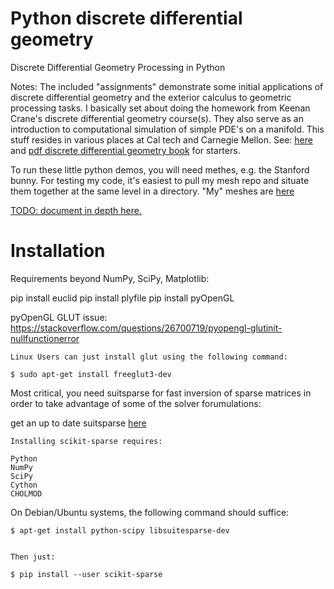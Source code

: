 # Python discrete differential geometry

Discrete Differential Geometry Processing in Python

Notes:  The included "assignments" demonstrate some initial applications of discrete differential geometry and the exterior calculus to geometric processing tasks.  I basically set about doing the homework from Keenan Crane's discrete differential geometry course(s).  They also serve as an introduction to computational simulation of simple PDE's on a manifold.
This stuff resides in various places at Cal tech and Carnegie Mellon.  See:
[here](http://brickisland.net/cs177fa12/?p=272)
and 
[pdf discrete differential geometry book](https://www.cs.cmu.edu/~kmcrane/Projects/DDG/)
for starters.  

To run these little python demos, you will need methes, e.g. the Stanford bunny. 
For testing my code, it's easiest to pull my mesh repo and situate them together at the same level in a directory.
"My" meshes are [here](https://github.com/LukeMcCulloch/meshes.git)

[TODO: document in depth here.](https://python-discrete-differential-geometry.readthedocs.io/)


# Installation

Requirements beyond NumPy, SciPy, Matplotlib:

pip install euclid
pip install plyfile
pip install pyOpenGL

pyOpenGL GLUT issue:
    https://stackoverflow.com/questions/26700719/pyopengl-glutinit-nullfunctionerror

    Linux Users can just install glut using the following command:

    $ sudo apt-get install freeglut3-dev


Most critical, you need suitsparse for fast inversion of sparse matrices 
in order to take advantage of some of the solver forumulations:

get an up to date suitsparse [here](https://pythonhosted.org/scikit-sparse/overview.html)
    
    Installing scikit-sparse requires:

    Python
    NumPy
    SciPy
    Cython
    CHOLMOD

On Debian/Ubuntu systems, the following command should suffice:

    $ apt-get install python-scipy libsuitesparse-dev


    Then just:

    $ pip install --user scikit-sparse
